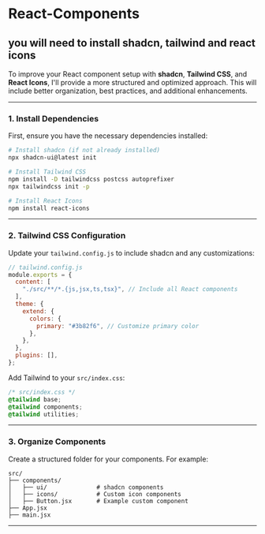 # React-Components

## you will need to install shadcn, tailwind and react icons
To improve your React component setup with **shadcn**, **Tailwind CSS**, and **React Icons**, I'll provide a more structured and optimized approach. This will include better organization, best practices, and additional enhancements.

---

### 1. **Install Dependencies**
First, ensure you have the necessary dependencies installed:

```bash
# Install shadcn (if not already installed)
npx shadcn-ui@latest init

# Install Tailwind CSS
npm install -D tailwindcss postcss autoprefixer
npx tailwindcss init -p

# Install React Icons
npm install react-icons
```

---

### 2. **Tailwind CSS Configuration**
Update your `tailwind.config.js` to include shadcn and any customizations:

```javascript
// tailwind.config.js
module.exports = {
  content: [
    "./src/**/*.{js,jsx,ts,tsx}", // Include all React components
  ],
  theme: {
    extend: {
      colors: {
        primary: "#3b82f6", // Customize primary color
      },
    },
  },
  plugins: [],
};
```

Add Tailwind to your `src/index.css`:

```css
/* src/index.css */
@tailwind base;
@tailwind components;
@tailwind utilities;
```

---

### 3. **Organize Components**
Create a structured folder for your components. For example:

```
src/
├── components/
│   ├── ui/              # shadcn components
│   ├── icons/           # Custom icon components
│   ├── Button.jsx       # Example custom component
├── App.jsx
├── main.jsx
```

---

